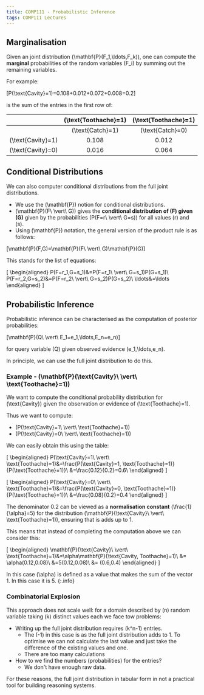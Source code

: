 ```yaml
---
title: COMP111 - Probabilistic Inference
tags: COMP111 Lectures
---
```

## Marginalisation
Given an joint distribution \(\mathbf{P}(F_1,\ldots,F_k)\), one can compute the **marginal** probabilities of the random variables \(F_i\) by summing out the remaining variables.

For example:

\[P(\text{Cavity}=1)=0.108+0.012+0.072+0.008=0.2\]

is the sum of the entries in the first row of:

| | \(\text{Toothache}=1\) | \(\text{Toothache}=1\) | \(\text{Toothache}=0\) | \(\text{Toothache}=0\) |
| :-: | :-: | :-: | :-: | :-: |
| | \(\text{Catch}=1\) |  \(\text{Catch}=0\) |  \(\text{Catch}=1\) |  \(\text{Catch}=0\) | 
| \(\text{Cavity}=1\) | 0.108 | 0.012 | 0.072 | 0.008 |
| \(\text{Cavity}=0\) | 0.016 | 0.064 | 0.144 | 0.576 |

## Conditional Distributions
We can also computer conditional distributions from the full joint distributions.

* We use the \(\mathbf{P}\) notion for conditional distributions.
* \(\mathbf{P}(F\ \vert\  G)\) gives the **conditional distribution of \(F\) given \(G\)** given by the probabilities \(P(F=r\ \vert\  G=s)\) for all values \(r\) and \(s\).
* Using \(\mathbf{P}\) notation, the general version of the product rule is as follows:

\[\mathbf{P}(F,G)=\mathbf{P}(F\ \vert\ G)\mathbf{P}(G)\]

This stands for the list of equations:

\[
\begin{aligned}
P(F=r_1,G=s_1)&=P(F=r_1\ \vert\ G=s_1)P(G=s_1)\\
P(F=r_2,G=s_2)&=P(F=r_2\ \vert\ G=s_2)P(G=s_2)\\
\ldots&=\ldots
\end{aligned}
\]

## Probabilistic Inference
Probabilistic inference can be characterised as the computation of posterior probabilities:

\[\mathbf{P}(Q\ \vert\ E_1=e_1,\ldots,E_n=e_n)\]

for query variable \(Q\) given observed evidence \(e_1,\ldots,e_n\).

In principle, we can use the full joint distribution to do this.

### Example - \(\mathbf{P}(\text{Cavity}\ \vert\ \text{Toothache}=1)\)
We want to compute the conditional probability distribution for \(\text{Cavity}\) given the observation or evidence of \(\text{Toothache}=1\).

Thus we want to compute:

* \(P(\text{Cavity}=1\ \vert\ \text{Toothache}=1)\)
* \(P(\text{Cavity}=0\ \vert\ \text{Toothache}=1)\)

We can easily obtain this using the table:

\[
\begin{aligned}
P(\text{Cavity}=1\ \vert\ \text{Toothache}=1)&=\frac{P(\text{Cavity}=1, \text{Toothache}=1)}{P(\text{Toothache}=1)}\\
&=\frac{0.12}{0.2}=0.6\\
\end{aligned}
\]

\[
\begin{aligned}
P(\text{Cavity}=0\ \vert\ \text{Toothache}=1)&=\frac{P(\text{Cavity}=0, \text{Toothache}=1)}{P(\text{Toothache}=1)}\\
&=\frac{0.08}{0.2}=0.4
\end{aligned}
\]

The denominator 0.2 can be viewed as a **normalisation constant** \(\frac{1}{\alpha}=5\) for the distribution \(\mathbf{P}(\text{Cavity}\ \vert\ \text{Toothache}=1)\), ensuring that is adds up to 1.

This means that instead of completing the computation above we can consider this:

\[
\begin{aligned}
\mathbf{P}(\text{Cavity}\ \vert\ \text{Toothache}=1)&=\alpha\mathbf{P}(\text{Cavity, Toothache}=1)\\
&= \alpha(0.12,0.08)\\
&=5(0.12,0.08)\\
&= (0.6,0.4)
\end{aligned}
\]

In this case \(\alpha\) is defined as a value that makes the sum of the vector 1. In this case it is 5.
{:.info}

### Combinatorial Explosion
This approach does not scale well: for a domain described by \(n\) random variable taking \(k\) distinct values each we face tow problems:

* Writing up the full joint distribution requires \(k^n-1\) entries.
	* The \(-1\) in this case is as the full joint distribution adds to 1. To optimise we can not calculate the last value and just take the difference of the existing values and one.
	* There are too many calculations
* How to we find the numbers (probabilities) for the entries?
	* We don't have enough raw data.

For these reasons, the full joint distribution in tabular form in not a practical tool for building reasoning systems.
